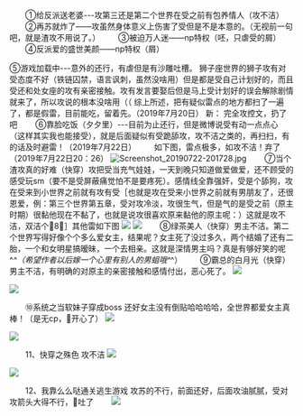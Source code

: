 　　①给反派送老婆---攻第三还是第二个世界在受之前有包养情人（攻不洁）
　　②再苏就炸了——攻虽然身体意义上伤害了受但是不是本意的。（无视前一句吧，就是渣攻不用说了。）
　　③被迫万人迷——np特权（呸，只虐受的屑）
　　④反派爱的盛世美颜——np特权（屑）　　     

⑤游戏加载中---意外的还行，有虐但是有沙雕吐槽。
狮子座世界的狮子攻有对受态度不好（铁链囚禁，语言讽刺，虽然没啥用）但是都是受自己计划好的，而且受还和处女座的攻有亲密接触。攻有发言要娶后但是马上受计划好的误会解除剧情就来了，所以攻说的根本没啥用（（
综上所述，把有疑似雷点的地方都扫了一遍了，都是假雷，目前能吃，留着先。（2019年7月20日）
       新：  完全攻控文，扔了吧
　　⑥靠脸吃饭（夕夕里）---目前为止还行，但是微博说受有动一点点心（这样其实我也能接受），就是后面疑似有受跪舔攻，攻不洁之类的，再扫扫，有的话及时避雷！（2019年7月22日）
　　如下图，雷点极多，如攻不洁！弃了（2019年7月22日20：26）
![Screenshot_20190722-201728.jpg](https://wx1.vv1234.cn/2019/07/22/5d35aa14ecf30.jpg)
　　⑦当个渣攻真的好难（快穿）攻把受当充气娃娃，一天到晚只知道做爱做爱，还不顾受的感受玩sm（要不是受屏蔽痛觉怕不是要疼死）。感情线全靠强奸，受是个舔狗，攻在受来到小世界之前就有攻有受［也就是攻在受来小世界之前就有男朋友了，还很恩爱，例：第三个世界第五章，受对攻冷淡，攻很生气，但是气的是受之前（原主时期）很黏他现在不黏了，也就是说攻很喜欢原来黏他的原主呢：）这就是攻不洁，双洁个🐔8⃣］其他雷如下图
![](https://cdn.jsdelivr.net/gh/lk4523241/My/Pictures/Screenshot_20191213-144913.jpg)
![](https://cdn.jsdelivr.net/gh/lk4523241/My/Pictures/4454247263416123.jpg)
　　⑧绿茶美人（快穿）男主不洁。第二个世界写得好像个个多么爱女主，结果呢？女主死了没过多久，两个结婚了还有二胎，一个和女明星搞暧昧，一个去相亲。这就是深情男主吗？真是有够好笑的呢 ^_^（希望作者以后嫁一个心里有别人的男蛆哦^_^）
　　⑨霸总的白月光（快穿）  男主不洁，有明确的对原主的亲密接触和感情付出，恶心死了。
![](https://i.loli.net/2019/12/29/nlk3GJVYsmxWtEB.jpg)

![](https://i.loli.net/2019/12/29/XfLOJbcgmoMQFKq.jpg)

　　⑩系统之当软妹子穿成boss  还好女主没有倒贴哈哈哈哈，全世界都爱女主真棒！（是无cp，👴开心了）
![](https://i.loli.net/2019/12/29/OcBeJ1L5CqwiaPp.jpg)

![](https://i.loli.net/2019/12/29/y5rIoXCqZ1m6g7n.jpg)

　　11、快穿之殊色 攻不洁
![](https://i.loli.net/2020/01/03/QpPsir5Lq6oeRJk.jpg)

![](https://i.loli.net/2020/01/03/NUVP2bZp8EuGa4n.jpg)


　　12、我靠么么哒通关逃生游戏     攻苏的不行，前面还好，后面攻油腻腻，受对攻箭头大得不行，👴吐了
　　![](https://upload.cc/i1/2020/01/09/acsdxf.jpg
)
